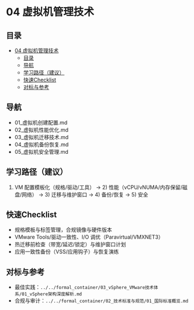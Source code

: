# 04 虚拟机管理技术

## 目录

- [04 虚拟机管理技术](#04-虚拟机管理技术)
  - [目录](#目录)
  - [导航](#导航)
  - [学习路径（建议）](#学习路径建议)
  - [快速Checklist](#快速checklist)
  - [对标与参考](#对标与参考)

## 导航

- 01_虚拟机创建配置.md
- 02_虚拟机性能优化.md
- 03_虚拟机迁移技术.md
- 04_虚拟机备份恢复.md
- 05_虚拟机安全管理.md

## 学习路径（建议）

1) VM 配置模板化（规格/驱动/工具） → 2) 性能（vCPU/vNUMA/内存保留/磁盘/网络） → 3) 迁移与维护窗口 → 4) 备份/恢复 → 5) 安全

## 快速Checklist

- 规格模板与标签管理，合规镜像与硬件版本
- VMware Tools/驱动一致性、I/O 调优（Paravirtual/VMXNET3）
- 热迁移前检查（带宽/延迟/锁定）与维护窗口计划
- 应用一致性备份（VSS/应用钩子）与恢复演练

## 对标与参考

- 最佳实践：`../../formal_container/03_vSphere_VMware技术体系/01_vSphere架构深度解析.md`
- 合规与审计：`../../formal_container/02_技术标准与规范/01_国际标准概览.md`
